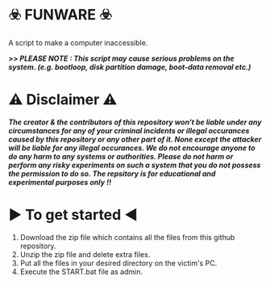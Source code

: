 #                                                                       ☣️ FUNWARE ☣️
A script to make a computer inaccessible.


***>> PLEASE NOTE : This script may cause serious problems on the system. (e.g. bootloop, disk partition damage, boot-data removal etc.)***


⚠️ Disclaimer ⚠️
=================
***The creator & the contributors of this repository won't be liable under any circumstances for any of your criminal incidents or illegal occurances caused by this repository or any other part of it. None except the attacker will be liable for any illegal occurances. We do not encourage anyone to do any harm to any systems or authorities. Please do not harm or perform any risky experiments on such a system that you do not possess the permission to do so. The repsitory is for educational and experimental purposes only !!***


▶️ To get started ◀️
=====================
1. Download the zip file which contains all the files from this github repository.
2. Unzip the zip file and delete extra files.
3. Put all the files in your desired directory on the victim's PC.
4. Execute the START.bat file as admin.
